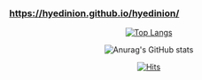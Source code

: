 ### https://hyedinion.github.io/hyedinion/

<div align=center>

	
  [![Top Langs](https://github-readme-stats.vercel.app/api/top-langs/?username=hyedinion&layout=compact)](https://github.com/anuraghazra/github-readme-stats)
	
  ![Anurag's GitHub stats](https://github-readme-stats.vercel.app/api/?username=hyedinion&show_icons=true&layout=compact)
	
  [![Hits](https://hits.seeyoufarm.com/api/count/incr/badge.svg?url=https%3A%2F%2Fgithub.com%2Fhyedinion&count_bg=%2379C83D&title_bg=%23555555&icon=waze.svg&icon_color=%23E7E7E7&title=hits&edge_flat=false)](https://hits.seeyoufarm.com)
	
</div>

<!--
**hyedinion/hyedinion** is a ✨ _special_ ✨ repository because its `README.md` (this file) appears on your GitHub profile.

Here are some ideas to get you started:

- 🔭 I’m currently working on ...
- 🌱 I’m currently learning ...
- 👯 I’m looking to collaborate on ...
- 🤔 I’m looking for help with ...
- 💬 Ask me about ...
- 📫 How to reach me: ...
- 😄 Pronouns: ...
- ⚡ Fun fact: ...
-->
